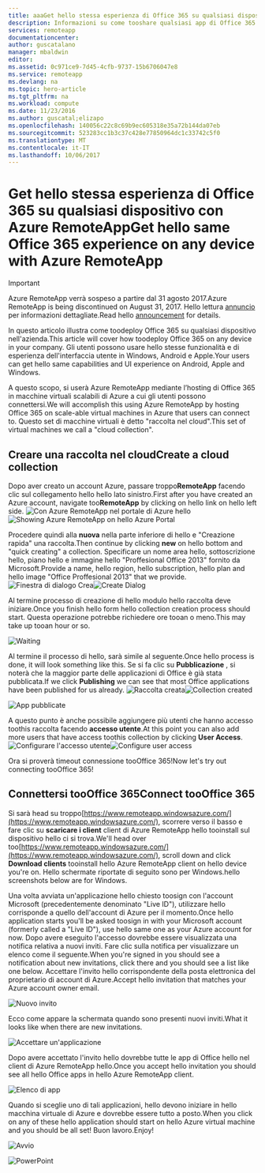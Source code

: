 ```yaml
---
title: aaaGet hello stessa esperienza di Office 365 su qualsiasi dispositivo con Azure RemoteApp | Documenti Microsoft
description: Informazioni su come tooshare qualsiasi app di Office 365 con gli utenti con Azure RemoteApp.
services: remoteapp
documentationcenter: 
author: guscatalano
manager: mbaldwin
editor: 
ms.assetid: 0c971ce9-7d45-4cfb-9737-15b6706047e8
ms.service: remoteapp
ms.devlang: na
ms.topic: hero-article
ms.tgt_pltfrm: na
ms.workload: compute
ms.date: 11/23/2016
ms.author: guscatal;elizapo
ms.openlocfilehash: 140056c22c8c69b9ec605318e35a72b144da07eb
ms.sourcegitcommit: 523283cc1b3c37c428e77850964dc1c33742c5f0
ms.translationtype: MT
ms.contentlocale: it-IT
ms.lasthandoff: 10/06/2017
---
```

# <a name="get-hello-same-office-365-experience-on-any-device-with-azure-remoteapp"></a><span data-ttu-id="e0e1a-103">Get hello stessa esperienza di Office 365 su qualsiasi dispositivo con Azure RemoteApp</span><span class="sxs-lookup"><span data-stu-id="e0e1a-103">Get hello same Office 365 experience on any device with Azure RemoteApp</span></span>
> [!IMPORTANT]
> <span data-ttu-id="e0e1a-104">Azure RemoteApp verrà sospeso a partire dal 31 agosto 2017.</span><span class="sxs-lookup"><span data-stu-id="e0e1a-104">Azure RemoteApp is being discontinued on August 31, 2017.</span></span> <span data-ttu-id="e0e1a-105">Hello lettura [annuncio](https://go.microsoft.com/fwlink/?linkid=821148) per informazioni dettagliate.</span><span class="sxs-lookup"><span data-stu-id="e0e1a-105">Read hello [announcement](https://go.microsoft.com/fwlink/?linkid=821148) for details.</span></span>
> 
> 

<span data-ttu-id="e0e1a-106">In questo articolo illustra come toodeploy Office 365 su qualsiasi dispositivo nell'azienda.</span><span class="sxs-lookup"><span data-stu-id="e0e1a-106">This article will cover how toodeploy Office 365 on any device in your company.</span></span> <span data-ttu-id="e0e1a-107">Gli utenti possono usare hello stesse funzionalità e di esperienza dell'interfaccia utente in Windows, Android e Apple.</span><span class="sxs-lookup"><span data-stu-id="e0e1a-107">Your users can get hello same capabilities and UI experience on Android, Apple and Windows.</span></span>

<span data-ttu-id="e0e1a-108">A questo scopo, si userà Azure RemoteApp mediante l’hosting di Office 365 in macchine virtuali scalabili di Azure a cui gli utenti possono connettersi.</span><span class="sxs-lookup"><span data-stu-id="e0e1a-108">We will accomplish this using Azure RemoteApp by hosting Office 365 on scale-able virtual machines in Azure that users can connect to.</span></span> <span data-ttu-id="e0e1a-109">Questo set di macchine virtuali è detto "raccolta nel cloud".</span><span class="sxs-lookup"><span data-stu-id="e0e1a-109">This set of virtual machines we call a "cloud collection".</span></span>

## <a name="create-a-cloud-collection"></a><span data-ttu-id="e0e1a-110">Creare una raccolta nel cloud</span><span class="sxs-lookup"><span data-stu-id="e0e1a-110">Create a cloud collection</span></span>
<span data-ttu-id="e0e1a-111">Dopo aver creato un account Azure, passare troppo**RemoteApp** facendo clic sul collegamento hello hello lato sinistro.</span><span class="sxs-lookup"><span data-stu-id="e0e1a-111">First after you have created an Azure account, navigate too**RemoteApp** by clicking on hello link on hello left side.</span></span>
<span data-ttu-id="e0e1a-112">![Con Azure RemoteApp nel portale di Azure hello](./media/remoteapp-tutorial-o365anywhere/1-menu.png)</span><span class="sxs-lookup"><span data-stu-id="e0e1a-112">![Showing Azure RemoteApp on hello Azure Portal](./media/remoteapp-tutorial-o365anywhere/1-menu.png)</span></span>

<span data-ttu-id="e0e1a-113">Procedere quindi alla **nuova** nella parte inferiore di hello e "Creazione rapida" una raccolta.</span><span class="sxs-lookup"><span data-stu-id="e0e1a-113">Then continue by clicking **new** on hello bottom and "quick creating" a collection.</span></span> <span data-ttu-id="e0e1a-114">Specificare un nome area hello, sottoscrizione hello, piano hello e immagine hello "Proffesional Office 2013" fornito da Microsoft.</span><span class="sxs-lookup"><span data-stu-id="e0e1a-114">Provide a name, hello region, hello subscription, hello plan and hello image "Office Proffesional 2013" that we provide.</span></span>
<span data-ttu-id="e0e1a-115">![Finestra di dialogo Crea](./media/remoteapp-tutorial-o365anywhere/2-quickcreate.png)</span><span class="sxs-lookup"><span data-stu-id="e0e1a-115">![Create Dialog](./media/remoteapp-tutorial-o365anywhere/2-quickcreate.png)</span></span>

<span data-ttu-id="e0e1a-116">Al termine processo di creazione di hello modulo hello raccolta deve iniziare.</span><span class="sxs-lookup"><span data-stu-id="e0e1a-116">Once you finish hello form hello collection creation process should start.</span></span> <span data-ttu-id="e0e1a-117">Questa operazione potrebbe richiedere ore tooan o meno.</span><span class="sxs-lookup"><span data-stu-id="e0e1a-117">This may take up tooan hour or so.</span></span>

![Waiting](./media/remoteapp-tutorial-o365anywhere/3-waiting.png)

<span data-ttu-id="e0e1a-119">Al termine il processo di hello, sarà simile al seguente.</span><span class="sxs-lookup"><span data-stu-id="e0e1a-119">Once hello process is done, it will look something like this.</span></span> <span data-ttu-id="e0e1a-120">Se si fa clic su **Pubblicazione** , si noterà che la maggior parte delle applicazioni di Office è già stata pubblicata.</span><span class="sxs-lookup"><span data-stu-id="e0e1a-120">If we click **Publishing** we can see that most Office applications have been published for us already.</span></span>
<span data-ttu-id="e0e1a-121">![Raccolta creata](./media/remoteapp-tutorial-o365anywhere/4-done.png)</span><span class="sxs-lookup"><span data-stu-id="e0e1a-121">![Collection created](./media/remoteapp-tutorial-o365anywhere/4-done.png)</span></span>

![App pubblicate](./media/remoteapp-tutorial-o365anywhere/5-publish.png)

<span data-ttu-id="e0e1a-123">A questo punto è anche possibile aggiungere più utenti che hanno accesso toothis raccolta facendo **accesso utente**.</span><span class="sxs-lookup"><span data-stu-id="e0e1a-123">At this point you can also add more users that have access toothis collection by clicking **User Access**.</span></span>
<span data-ttu-id="e0e1a-124">![Configurare l'accesso utente](./media/remoteapp-tutorial-o365anywhere/6-user.png)</span><span class="sxs-lookup"><span data-stu-id="e0e1a-124">![Configure user access](./media/remoteapp-tutorial-o365anywhere/6-user.png)</span></span>

<span data-ttu-id="e0e1a-125">Ora si proverà timeout connessione tooOffice 365!</span><span class="sxs-lookup"><span data-stu-id="e0e1a-125">Now let's try out connecting tooOffice 365!</span></span>

## <a name="connect-toooffice-365"></a><span data-ttu-id="e0e1a-126">Connettersi tooOffice 365</span><span class="sxs-lookup"><span data-stu-id="e0e1a-126">Connect tooOffice 365</span></span>
<span data-ttu-id="e0e1a-127">Si sarà head su troppo[https://www.remoteapp.windowsazure.com/](https://www.remoteapp.windowsazure.com/), scorrere verso il basso e fare clic su **scaricare i client** client di Azure RemoteApp hello tooinstall sul dispositivo hello ci si trova.</span><span class="sxs-lookup"><span data-stu-id="e0e1a-127">We'll head over too[https://www.remoteapp.windowsazure.com/](https://www.remoteapp.windowsazure.com/), scroll down  and click **Download clients** tooinstall hello Azure RemoteApp client on hello device you're on.</span></span> <span data-ttu-id="e0e1a-128">Hello schermate riportate di seguito sono per Windows.</span><span class="sxs-lookup"><span data-stu-id="e0e1a-128">hello screenshots below are for Windows.</span></span>

<span data-ttu-id="e0e1a-129">Una volta avviata un'applicazione hello chiesto toosign con l'account Microsoft (precedentemente denominato "Live ID"), utilizzare hello corrisponde a quello dell'account di Azure per il momento.</span><span class="sxs-lookup"><span data-stu-id="e0e1a-129">Once hello application starts you'll be asked toosign in with your Microsoft account (formerly called a "Live ID"), use hello same one as your Azure account for now.</span></span> <span data-ttu-id="e0e1a-130">Dopo avere eseguito l'accesso dovrebbe essere visualizzata una notifica relativa a nuovi inviti. Fare clic sulla notifica per visualizzare un elenco come il seguente.</span><span class="sxs-lookup"><span data-stu-id="e0e1a-130">When you're signed in you should see a notification about new invitations, click there and you should see a list like one below.</span></span> <span data-ttu-id="e0e1a-131">Accettare l'invito hello corrispondente della posta elettronica del proprietario di account di Azure.</span><span class="sxs-lookup"><span data-stu-id="e0e1a-131">Accept hello invitation that matches your Azure account owner email.</span></span>

![Nuovo invito](./media/remoteapp-tutorial-o365anywhere/7-araclient.png)

<span data-ttu-id="e0e1a-133">Ecco come appare la schermata quando sono presenti nuovi inviti.</span><span class="sxs-lookup"><span data-stu-id="e0e1a-133">What it looks like when there are new invitations.</span></span>

![Accettare un'applicazione](./media/remoteapp-tutorial-o365anywhere/8-invitation.png)

<span data-ttu-id="e0e1a-135">Dopo avere accettato l'invito hello dovrebbe tutte le app di Office hello nel client di Azure RemoteApp hello.</span><span class="sxs-lookup"><span data-stu-id="e0e1a-135">Once you accept hello invitation you should see all hello Office apps in hello Azure RemoteApp client.</span></span>

![Elenco di app](./media/remoteapp-tutorial-o365anywhere/9-work.png)

<span data-ttu-id="e0e1a-137">Quando si sceglie uno di tali applicazioni, hello devono iniziare in hello macchina virtuale di Azure e dovrebbe essere tutto a posto.</span><span class="sxs-lookup"><span data-stu-id="e0e1a-137">When you click on any of these hello application should start on hello Azure virtual machine and you should be all set!</span></span> <span data-ttu-id="e0e1a-138">Buon lavoro.</span><span class="sxs-lookup"><span data-stu-id="e0e1a-138">Enjoy!</span></span>

![Avvio](./media/remoteapp-tutorial-o365anywhere/10-arastart.png)

![PowerPoint](./media/remoteapp-tutorial-o365anywhere/11-pp.png)

